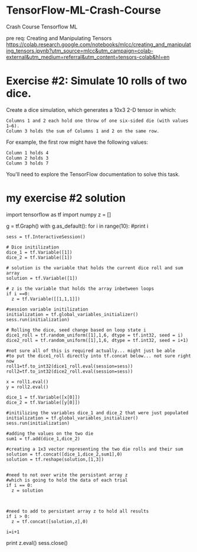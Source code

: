 # TensorFlow-ML-Crash-Course
Crash Course Tensorflow ML

pre req: Creating and Manipulating Tensors
https://colab.research.google.com/notebooks/mlcc/creating_and_manipulating_tensors.ipynb?utm_source=mlcc&utm_campaign=colab-external&utm_medium=referral&utm_content=tensors-colab&hl=en

# Exercise #2: Simulate 10 rolls of two dice.

Create a dice simulation, which generates a 10x3 2-D tensor in which:

    Columns 1 and 2 each hold one throw of one six-sided die (with values 1–6).
    Column 3 holds the sum of Columns 1 and 2 on the same row.

For example, the first row might have the following values:

    Column 1 holds 4
    Column 2 holds 3
    Column 3 holds 7

You'll need to explore the TensorFlow documentation to solve this task.

# my exercise #2 solution
import tensorflow as tf
import numpy
z = []

g = tf.Graph()
with g.as_default():
  for i in range(10):
    #print i
    
    sess = tf.InteractiveSession()

    # Dice initilization
    dice_1 = tf.Variable([1])
    dice_2 = tf.Variable([1])
    
    # solution is the variable that holds the current dice roll and sum array
    solution = tf.Variable([1])
    
    # z is the variable that holds the array inbetween loops
    if i ==0:
      z = tf.Variable([[1,1,1]])
    
    #session variable initilization
    initialization = tf.global_variables_initializer()
    sess.run(initialization) 
       
    # Rolling the dice, seed change based on loop state i
    dice1_roll = tf.random_uniform([1],1,6, dtype = tf.int32, seed = i)
    dice2_roll = tf.random_uniform([1],1,6, dtype = tf.int32, seed = i+1)
    
    #not sure all of this is required actually... might just be able
    #to put the dice1_roll directly into tf.concat below... not sure right now
    roll1=tf.to_int32(dice1_roll.eval(session=sess))
    roll2=tf.to_int32(dice2_roll.eval(session=sess))

    x = roll1.eval()
    y = roll2.eval()

    dice_1 = tf.Variable([x[0]])
    dice_2 = tf.Variable([y[0]])

    #initilizing the variables dice_1 and dice_2 that were just populated
    initialization = tf.global_variables_initializer()
    sess.run(initialization)

    #adding the values on the two die
    sum1 = tf.add(dice_1,dice_2)

    #creating a 1x3 vector representing the two die rolls and their sum
    solution = tf.concat([dice_1,dice_2,sum1],0)
    solution = tf.reshape(solution,[1,3])

        
    #need to not over write the persistant array z
    #which is going to hold the data of each trial
    if i == 0:
      z = solution  
    

    
    #need to add to persistant array z to hold all results
    if i > 0:
      z = tf.concat([solution,z],0)

    i=i+1
    

  print z.eval()
  sess.close()
